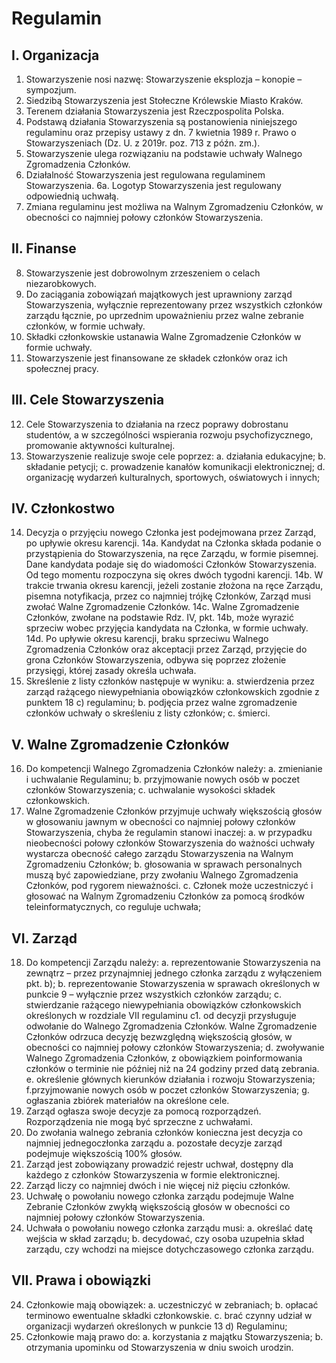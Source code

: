 Regulamin
===

## I. Organizacja

1. Stowarzyszenie nosi nazwę: Stowarzyszenie eksplozja – konopie – sympozjum.
2. Siedzibą Stowarzyszenia jest Stołeczne Królewskie Miasto Kraków.
3. Terenem działania Stowarzyszenia jest Rzeczpospolita Polska.
4. Podstawą działania Stowarzyszenia są postanowienia niniejszego regulaminu oraz przepisy ustawy z dn. 7 kwietnia 1989 r. Prawo o Stowarzyszeniach (Dz. U. z 2019r. poz. 713 z późn. zm.).
5. Stowarzyszenie ulega rozwiązaniu na podstawie uchwały Walnego Zgromadzenia Członków.
6. Działalność Stowarzyszenia jest regulowana regulaminem Stowarzyszenia.
6a. Logotyp Stowarzyszenia jest regulowany odpowiednią uchwałą.
8. Zmiana regulaminu jest możliwa na Walnym Zgromadzeniu Członków, w obecności co najmniej połowy członków Stowarzyszenia.

## II. Finanse

8. Stowarzyszenie jest dobrowolnym zrzeszeniem o celach niezarobkowych.
9. Do zaciągania zobowiązań majątkowych jest uprawniony zarząd Stowarzyszenia, wyłącznie reprezentowany przez wszystkich członków zarządu łącznie, po uprzednim upoważnieniu przez walne zebranie członków, w formie uchwały.
10. Składki członkowskie ustanawia Walne Zgromadzenie Członków w formie uchwały.
11. Stowarzyszenie jest finansowane ze składek członków oraz ich społecznej pracy.

## III. Cele Stowarzyszenia

12. Cele Stowarzyszenia to działania na rzecz poprawy dobrostanu studentów, a w szczególności wspierania rozwoju psychofizycznego, promowanie aktywności kulturalnej.
13. Stowarzyszenie realizuje swoje cele poprzez:
a. działania edukacyjne;
b. składanie petycji;
c. prowadzenie kanałów komunikacji elektronicznej;
d. organizację wydarzeń kulturalnych, sportowych, oświatowych i innych;

## IV. Członkostwo

14. Decyzja o przyjęciu nowego Członka jest podejmowana przez Zarząd, po upływie okresu karencji.
14a. Kandydat na Członka składa podanie o przystąpienia do Stowarzyszenia, na ręce
Zarządu, w formie pisemnej. Dane kandydata podaje się do wiadomości Członków
Stowarzyszenia. Od tego momentu rozpoczyna się okres dwóch tygodni karencji.
14b. W trakcie trwania okresu karencji, jeżeli zostanie złożona na ręce Zarządu, pisemna
notyfikacja, przez co najmniej trójkę Członków, Zarząd musi zwołać Walne Zgromadzenie
Członków.
14c. Walne Zgromadzenie Członków, zwołane na podstawie Rdz. IV, pkt. 14b, może wyrazić
sprzeciw wobec przyjęcia kandydata na Członka, w formie uchwały.
14d. Po upływie okresu karencji, braku sprzeciwu Walnego Zgromadzenia Członków oraz
akceptacji przez Zarząd, przyjęcie do grona Członków Stowarzyszenia, odbywa się
poprzez złożenie przysięgi, której zasady określa uchwała.
15. Skreślenie z listy członków następuje w wyniku:
a. stwierdzenia przez zarząd rażącego niewypełniania obowiązków członkowskich
zgodnie z punktem 18 c) regulaminu;
b. podjęcia przez walne zgromadzenie członków uchwały o skreśleniu z listy członków;
c. śmierci.

## V. Walne Zgromadzenie Członków

16. Do kompetencji Walnego Zgromadzenia Członków należy:
a. zmienianie i uchwalanie Regulaminu;
b. przyjmowanie nowych osób w poczet członków Stowarzyszenia;
c. uchwalanie wysokości składek członkowskich.
17. Walne Zgromadzenie Członków przyjmuje uchwały większością głosów w głosowaniu jawnym w obecności co najmniej połowy członków Stowarzyszenia, chyba że regulamin stanowi inaczej:
a. w przypadku nieobecności połowy członków Stowarzyszenia do ważności uchwały wystarcza obecność całego zarządu Stowarzyszenia na Walnym Zgromadzeniu
Członków;
b. głosowania w sprawach personalnych muszą być zapowiedziane, przy zwołaniu Walnego Zgromadzenia Członków, pod rygorem nieważności.
c. Członek może uczestniczyć i głosować na Walnym Zgromadzeniu Członków za
pomocą środków teleinformatycznych, co reguluje uchwała;

## VI. Zarząd

18. Do kompetencji Zarządu należy:
a. reprezentowanie Stowarzyszenia na zewnątrz – przez przynajmniej jednego członka
zarządu z wyłączeniem pkt. b);
b. reprezentowanie Stowarzyszenia w sprawach określonych w punkcie 9 – wyłącznie
przez wszystkich członków zarządu;
c. stwierdzanie rażącego niewypełniania obowiązków członkowskich określonych w
rozdziale VII regulaminu
c1. od decyzji przysługuje odwołanie do Walnego Zgromadzenia Członków. Walne Zgromadzenie Członków odrzuca decyzję bezwzględną większością głosów, w obecności co najmniej połowy członków Stowarzyszenia;
d. zwoływanie Walnego Zgromadzenia Członków, z obowiązkiem poinformowania
członków o terminie nie później niż na 24 godziny przed datą zebrania.
e. określenie głównych kierunków działania i rozwoju Stowarzyszenia;
f.przyjmowanie nowych osób w poczet członków Stowarzyszenia;
g. ogłaszania zbiórek materiałów na określone cele.
18. Zarząd ogłasza swoje decyzje za pomocą rozporządzeń. Rozporządzenia nie mogą być sprzeczne z uchwałami.
19. Do zwołania walnego zebrania członków konieczna jest decyzja co najmniej jednegoczłonka zarządu
a. pozostałe decyzje zarząd podejmuje większością 100% głosów.
20. Zarząd jest zobowiązany prowadzić rejestr uchwał, dostępny dla każdego z członków Stowarzyszenia w formie elektronicznej.
21. Zarząd liczy co najmniej dwóch i nie więcej niż pięciu członków.
22. Uchwałę o powołaniu nowego członka zarządu podejmuje Walne Zebranie Członków zwykłą większością głosów w obecności co najmniej połowy członków Stowarzyszenia.
23. Uchwała o powołaniu nowego członka zarządu musi:
a. określać datę wejścia w skład zarządu;
b. decydować, czy osoba uzupełnia skład zarządu, czy wchodzi na miejsce
dotychczasowego członka zarządu.

## VII. Prawa i obowiązki

24. Członkowie mają obowiązek:
a. uczestniczyć w zebraniach;
b. opłacać terminowo ewentualne składki członkowskie.
c. brać czynny udział w organizacji wydarzeń określonych w punkcie 13 d) Regulaminu;
25. Członkowie mają prawo do:
a. korzystania z majątku Stowarzyszenia;
b. otrzymania upominku od Stowarzyszenia w dniu swoich urodzin.
